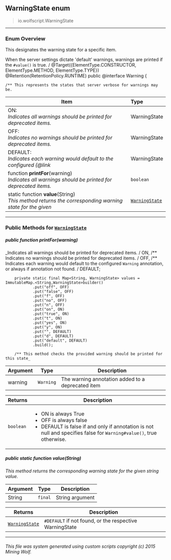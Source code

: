 ## WarningState __enum__

>io.wolfscript.WarningState

---

### Enum Overview

This designates the warning state for a specific item. <p> When the server settings dictate 'default' warnings, warnings are printed if the `#value()` is true. /
@Target({ElementType.CONSTRUCTOR, ElementType.METHOD, ElementType.TYPE})
@Retention(RetentionPolicy.RUNTIME)
public @interface Warning {

    /** This represents the states that server verbose for warnings may be.

Item | Type   
--- | :--- 
ON: <br> _Indicates all warnings should be printed for deprecated items._ | WarningState
OFF: <br> _Indicates no warnings should be printed for deprecated items._ | WarningState
DEFAULT: <br> _Indicates each warning would default to the configured {@link_ | WarningState
 function __printFor__(warning) <br> _Indicates all warnings should be printed for deprecated items._ | `boolean`
static function __value__(String) <br> _This method returns the corresponding warning state for the given_ | [`WarningState`](WarningState.md)



---


### Public Methods for [`WarningState`](WarningState.md)

##### <a id='printfor'></a>public  function __printFor__(warning)

_Indicates all warnings should be printed for deprecated items. /
        ON,
        /** Indicates no warnings should be printed for deprecated items. /
        OFF,
        /** Indicates each warning would default to the configured `Warning` annotation, or always if annotation not found. /
        DEFAULT;

        private static final Map<String, WarningState> values = ImmutableMap.<String,WarningState>builder()
                .put("off", OFF)
                .put("false", OFF)
                .put("f", OFF)
                .put("no", OFF)
                .put("n", OFF)
                .put("on", ON)
                .put("true", ON)
                .put("t", ON)
                .put("yes", ON)
                .put("y", ON)
                .put("", DEFAULT)
                .put("d", DEFAULT)
                .put("default", DEFAULT)
                .build();

        /** This method checks the provided warning should be printed for this state_

Argument | Type | Description  
--- | --- | --- 
warning | `Warning` | The warning annotation added to a deprecated item

Returns | Description
--- | --- 
`boolean` | <ul> <li>ON is always True <li>OFF is always false <li>DEFAULT is false if and only if annotation is not null and specifies false for `Warning#value()`, true otherwise. </ul>


##### <a id='value'></a>public static function __value__(String)

_This method returns the corresponding warning state for the given string value._

Argument | Type | Description  
--- | --- | --- 
String | `final` | String argument

Returns | Description
--- | --- 
[`WarningState`](WarningState.md) | `#DEFAULT` if not found, or the respective WarningState


---


###### This file was system generated using custom scripts copyright (c) 2015 Mining Wolf.
	

